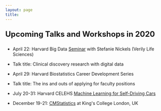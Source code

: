 ```yaml
---
layout: page
title: 
---
```




<p style="font-size:18pt;"><b>Upcoming Talks and Workshops in 2020</b></p> 

* April 22: Harvard Big Data [Seminar](https://twitter.com/HarvardBigData/status/1235246030414807040/photo/1) with Stefanie Nickels (Verily Life Sciences)

+ Talk title: Clinical discovery research with digital data

* April 29: Harvard Biostatistics Career Development Series 

+ Talk title: The ins and outs of applying for faculty positions

* July 20-31: Harvard CELEHS [Machine Learning for Self-Driving Cars](https://www.hsph.harvard.edu/biostatistics/machine-learning-for-self-driving-cars/)

* December 19-21: [CMStatistics](http://cmstatistics.org/CMStatistics2020/) at King's College London, UK


